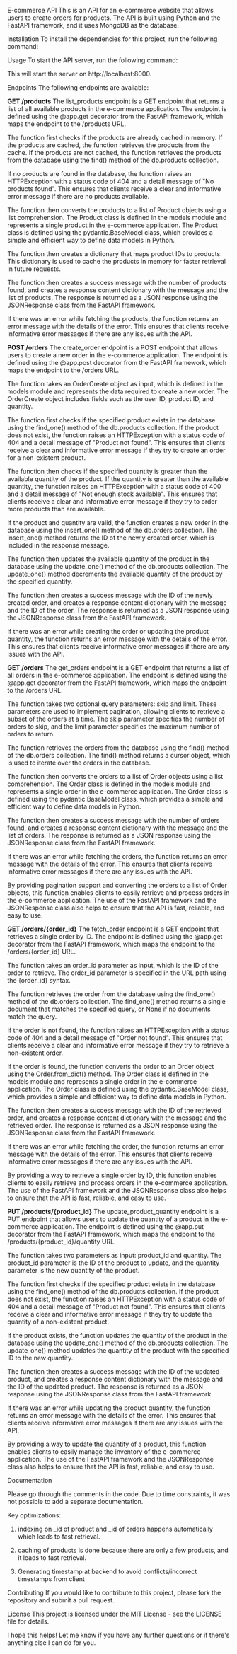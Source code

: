 E-commerce API
This is an API for an e-commerce website that allows users to create orders for products. The API is built using Python and the FastAPI framework, and it uses MongoDB as the database.

Installation
To install the dependencies for this project, run the following command:

Usage
To start the API server, run the following command:

This will start the server on http://localhost:8000.

Endpoints
The following endpoints are available:

**GET /products**
The list_products endpoint is a GET endpoint that returns a list of all available products in the e-commerce application. The endpoint is defined using the @app.get decorator from the FastAPI framework, which maps the endpoint to the /products URL.

The function first checks if the products are already cached in memory. If the products are cached, the function retrieves the products from the cache. If the products are not cached, the function retrieves the products from the database using the find() method of the db.products collection.

If no products are found in the database, the function raises an HTTPException with a status code of 404 and a detail message of "No products found". This ensures that clients receive a clear and informative error message if there are no products available.

The function then converts the products to a list of Product objects using a list comprehension. The Product class is defined in the models module and represents a single product in the e-commerce application. The Product class is defined using the pydantic.BaseModel class, which provides a simple and efficient way to define data models in Python.

The function then creates a dictionary that maps product IDs to products. This dictionary is used to cache the products in memory for faster retrieval in future requests.

The function then creates a success message with the number of products found, and creates a response content dictionary with the message and the list of products. The response is returned as a JSON response using the JSONResponse class from the FastAPI framework.

If there was an error while fetching the products, the function returns an error message with the details of the error. This ensures that clients receive informative error messages if there are any issues with the API.

**POST /orders**
The create_order endpoint is a POST endpoint that allows users to create a new order in the e-commerce application. The endpoint is defined using the @app.post decorator from the FastAPI framework, which maps the endpoint to the /orders URL.

The function takes an OrderCreate object as input, which is defined in the models module and represents the data required to create a new order. The OrderCreate object includes fields such as the user ID, product ID, and quantity.

The function first checks if the specified product exists in the database using the find_one() method of the db.products collection. If the product does not exist, the function raises an HTTPException with a status code of 404 and a detail message of "Product not found". This ensures that clients receive a clear and informative error message if they try to create an order for a non-existent product.

The function then checks if the specified quantity is greater than the available quantity of the product. If the quantity is greater than the available quantity, the function raises an HTTPException with a status code of 400 and a detail message of "Not enough stock available". This ensures that clients receive a clear and informative error message if they try to order more products than are available.

If the product and quantity are valid, the function creates a new order in the database using the insert_one() method of the db.orders collection. The insert_one() method returns the ID of the newly created order, which is included in the response message.

The function then updates the available quantity of the product in the database using the update_one() method of the db.products collection. The update_one() method decrements the available quantity of the product by the specified quantity.

The function then creates a success message with the ID of the newly created order, and creates a response content dictionary with the message and the ID of the order. The response is returned as a JSON response using the JSONResponse class from the FastAPI framework.

If there was an error while creating the order or updating the product quantity, the function returns an error message with the details of the error. This ensures that clients receive informative error messages if there are any issues with the API.

**GET /orders**
The get_orders endpoint is a GET endpoint that returns a list of all orders in the e-commerce application. The endpoint is defined using the @app.get decorator from the FastAPI framework, which maps the endpoint to the /orders URL.

The function takes two optional query parameters: skip and limit. These parameters are used to implement pagination, allowing clients to retrieve a subset of the orders at a time. The skip parameter specifies the number of orders to skip, and the limit parameter specifies the maximum number of orders to return.

The function retrieves the orders from the database using the find() method of the db.orders collection. The find() method returns a cursor object, which is used to iterate over the orders in the database.

The function then converts the orders to a list of Order objects using a list comprehension. The Order class is defined in the models module and represents a single order in the e-commerce application. The Order class is defined using the pydantic.BaseModel class, which provides a simple and efficient way to define data models in Python.

The function then creates a success message with the number of orders found, and creates a response content dictionary with the message and the list of orders. The response is returned as a JSON response using the JSONResponse class from the FastAPI framework.

If there was an error while fetching the orders, the function returns an error message with the details of the error. This ensures that clients receive informative error messages if there are any issues with the API.

By providing pagination support and converting the orders to a list of Order objects, this function enables clients to easily retrieve and process orders in the e-commerce application. The use of the FastAPI framework and the JSONResponse class also helps to ensure that the API is fast, reliable, and easy to use.

**GET /orders/{order_id}**
The fetch_order endpoint is a GET endpoint that retrieves a single order by ID. The endpoint is defined using the @app.get decorator from the FastAPI framework, which maps the endpoint to the /orders/{order_id} URL.

The function takes an order_id parameter as input, which is the ID of the order to retrieve. The order_id parameter is specified in the URL path using the {order_id} syntax.

The function retrieves the order from the database using the find_one() method of the db.orders collection. The find_one() method returns a single document that matches the specified query, or None if no documents match the query.

If the order is not found, the function raises an HTTPException with a status code of 404 and a detail message of "Order not found". This ensures that clients receive a clear and informative error message if they try to retrieve a non-existent order.

If the order is found, the function converts the order to an Order object using the Order.from_dict() method. The Order class is defined in the models module and represents a single order in the e-commerce application. The Order class is defined using the pydantic.BaseModel class, which provides a simple and efficient way to define data models in Python.

The function then creates a success message with the ID of the retrieved order, and creates a response content dictionary with the message and the retrieved order. The response is returned as a JSON response using the JSONResponse class from the FastAPI framework.

If there was an error while fetching the order, the function returns an error message with the details of the error. This ensures that clients receive informative error messages if there are any issues with the API.

By providing a way to retrieve a single order by ID, this function enables clients to easily retrieve and process orders in the e-commerce application. The use of the FastAPI framework and the JSONResponse class also helps to ensure that the API is fast, reliable, and easy to use.

**PUT /products/{product_id}**
The update_product_quantity endpoint is a PUT endpoint that allows users to update the quantity of a product in the e-commerce application. The endpoint is defined using the @app.put decorator from the FastAPI framework, which maps the endpoint to the /products/{product_id}/quantity URL.

The function takes two parameters as input: product_id and quantity. The product_id parameter is the ID of the product to update, and the quantity parameter is the new quantity of the product.

The function first checks if the specified product exists in the database using the find_one() method of the db.products collection. If the product does not exist, the function raises an HTTPException with a status code of 404 and a detail message of "Product not found". This ensures that clients receive a clear and informative error message if they try to update the quantity of a non-existent product.

If the product exists, the function updates the quantity of the product in the database using the update_one() method of the db.products collection. The update_one() method updates the quantity of the product with the specified ID to the new quantity.

The function then creates a success message with the ID of the updated product, and creates a response content dictionary with the message and the ID of the updated product. The response is returned as a JSON response using the JSONResponse class from the FastAPI framework.

If there was an error while updating the product quantity, the function returns an error message with the details of the error. This ensures that clients receive informative error messages if there are any issues with the API.

By providing a way to update the quantity of a product, this function enables clients to easily manage the inventory of the e-commerce application. The use of the FastAPI framework and the JSONResponse class also helps to ensure that the API is fast, reliable, and easy to use.

Documentation


Please go through the comments in the code. Due to time constraints, it was not possible to add a separate documentation.

Key optimizations:
1. indexing on _id of product and _id of orders happens automatically which leads to fast retrieval.

2. caching of products is done because there are only a few products, and it leads to fast retrieval.

3. Generating timestamp at backend to avoid conflicts/incorrect timestamps from client


Contributing
If you would like to contribute to this project, please fork the repository and submit a pull request.

License
This project is licensed under the MIT License - see the LICENSE file for details.

I hope this helps! Let me know if you have any further questions or if there's anything else I can do for you.
